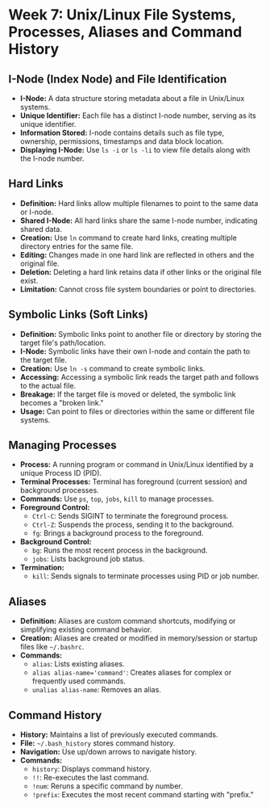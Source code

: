 # Week 7: Unix/Linux File Systems, Processes, Aliases and Command History

## I-Node (Index Node) and File Identification

- **I-Node:** A data structure storing metadata about a file in Unix/Linux systems.
- **Unique Identifier:** Each file has a distinct I-node number, serving as its unique identifier.
- **Information Stored:** I-node contains details such as file type, ownership, permissions, timestamps and data block location.
- **Displaying I-Node:** Use `ls -i` or `ls -li` to view file details along with the I-node number.

## Hard Links

- **Definition:** Hard links allow multiple filenames to point to the same data or I-node.
- **Shared I-Node:** All hard links share the same I-node number, indicating shared data.
- **Creation:** Use `ln` command to create hard links, creating multiple directory entries for the same file.
- **Editing:** Changes made in one hard link are reflected in others and the original file.
- **Deletion:** Deleting a hard link retains data if other links or the original file exist.
- **Limitation:** Cannot cross file system boundaries or point to directories.

## Symbolic Links (Soft Links)

- **Definition:** Symbolic links point to another file or directory by storing the target file's path/location.
- **I-Node:** Symbolic links have their own I-node and contain the path to the target file.
- **Creation:** Use `ln -s` command to create symbolic links.
- **Accessing:** Accessing a symbolic link reads the target path and follows to the actual file.
- **Breakage:** If the target file is moved or deleted, the symbolic link becomes a "broken link."
- **Usage:** Can point to files or directories within the same or different file systems.

## Managing Processes

- **Process:** A running program or command in Unix/Linux identified by a unique Process ID (PID).
- **Terminal Processes:** Terminal has foreground (current session) and background processes.
- **Commands:** Use `ps`, `top`, `jobs`, `kill` to manage processes.
- **Foreground Control:**
  - `Ctrl-C`: Sends SIGINT to terminate the foreground process.
  - `Ctrl-Z`: Suspends the process, sending it to the background.
  - `fg`: Brings a background process to the foreground.
- **Background Control:**
  - `bg`: Runs the most recent process in the background.
  - `jobs`: Lists background job status.
- **Termination:**
  - `kill`: Sends signals to terminate processes using PID or job number.

## Aliases

- **Definition:** Aliases are custom command shortcuts, modifying or simplifying existing command behavior.
- **Creation:** Aliases are created or modified in memory/session or startup files like `~/.bashrc`.
- **Commands:**
  - `alias`: Lists existing aliases.
  - `alias alias-name='command'`: Creates aliases for complex or frequently used commands.
  - `unalias alias-name`: Removes an alias.

## Command History

- **History:** Maintains a list of previously executed commands.
- **File:** `~/.bash_history` stores command history.
- **Navigation:** Use up/down arrows to navigate history.
- **Commands:**
  - `history`: Displays command history.
  - `!!`: Re-executes the last command.
  - `!num`: Reruns a specific command by number.
  - `!prefix`: Executes the most recent command starting with "prefix."
